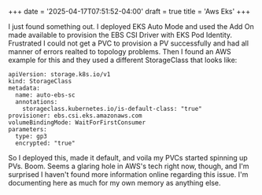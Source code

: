 +++
date = '2025-04-17T07:51:52-04:00'
draft = true
title = 'Aws Eks'
+++

I just found something out.  I deployed EKS Auto Mode and used the Add On made available to provision the EBS CSI Driver with EKS Pod Identity.  Frustrated I could not get a PVC to provision a PV successfully and had all manner of errors realted to topology problems.  Then I found an AWS example for this and they used a different StorageClass that looks like:


    apiVersion: storage.k8s.io/v1
    kind: StorageClass
    metadata:
      name: auto-ebs-sc
      annotations:
        storageclass.kubernetes.io/is-default-class: "true"
    provisioner: ebs.csi.eks.amazonaws.com
    volumeBindingMode: WaitForFirstConsumer
    parameters:
      type: gp3
      encrypted: "true"


  
So I deployed this, made it default, and voila my PVCs started spinning up PVs.  Boom.  Seems a glaring hole in AWS's tech right now, though, and I'm surprised I haven't found more information online regarding this issue.  I'm documenting here as much for my own memory as anything else.

